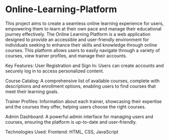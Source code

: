 # Online-Learning-Platform
This project aims to create a seamless online learning experience for users, empowering them to learn at their own pace and manage their educational journey effectively.
The Online Learning Platform is a web application designed to provide an accessible and user-friendly environment for individuals seeking to enhance their skills and knowledge through online courses. This platform allows users to easily navigate through a variety of courses, view trainer profiles, and manage their accounts.



Key Features:
User Registration and Sign In: Users can create accounts and securely log in to access personalized content.

Course Catalog: A comprehensive list of available courses, complete with descriptions and enrollment options, enabling users to find courses that meet their learning goals.

Trainer Profiles: Information about each trainer, showcasing their expertise and the courses they offer, helping users choose the right courses.

Admin Dashboard: A powerful admin interface for managing users and courses, ensuring the platform is up-to-date and user-friendly.

Technologies Used:
Frontend: HTML, CSS, JavaScript

